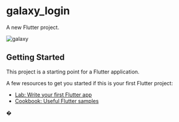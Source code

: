 # galaxy_login

A new Flutter project.

![galaxy](https://user-images.githubusercontent.com/83585060/177116867-8781c84f-d438-465e-a4d8-c8709622bb6f.PNG)


## Getting Started

This project is a starting point for a Flutter application.

A few resources to get you started if this is your first Flutter project:

- [Lab: Write your first Flutter app](https://flutter.dev/docs/get-started/codelab)
- [Cookbook: Useful Flutter samples](https://flutter.dev/docs/cookbook)

�
